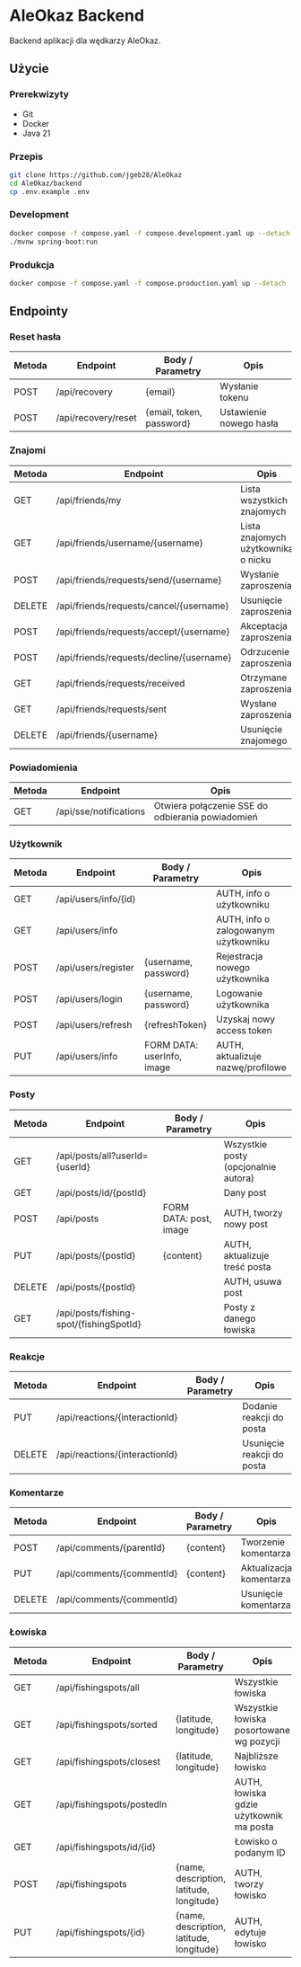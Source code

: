 # AleOkaz Backend

Backend aplikacji dla wędkarzy AleOkaz.

## Użycie

### Prerekwizyty

- Git
- Docker
- Java 21

### Przepis

```sh
git clone https://github.com/jgeb28/AleOkaz
cd AleOkaz/backend
cp .env.example .env
```

### Development

```sh
docker compose -f compose.yaml -f compose.development.yaml up --detach
./mvnw spring-boot:run
```

### Produkcja

```sh
docker compose -f compose.yaml -f compose.production.yaml up --detach
```

## Endpointy

### Reset hasła

| Metoda | Endpoint                | Body / Parametry                | Opis                        |
|--------|-------------------------|---------------------------------|-----------------------------|
| POST   | /api/recovery           | {email}                         | Wysłanie tokenu             |
| POST   | /api/recovery/reset     | {email, token, password}        | Ustawienie nowego hasła     |

### Znajomi

| Metoda  | Endpoint                                 | Opis                                 |
|---------|------------------------------------------|--------------------------------------|
| GET     | /api/friends/my                          | Lista wszystkich znajomych           |
| GET     | /api/friends/username/{username}         | Lista znajomych użytkownika o nicku  |
| POST    | /api/friends/requests/send/{username}    | Wysłanie zaproszenia                 |
| DELETE  | /api/friends/requests/cancel/{username}  | Usunięcie zaproszenia                |
| POST    | /api/friends/requests/accept/{username}  | Akceptacja zaproszenia               |
| POST    | /api/friends/requests/decline/{username} | Odrzucenie zaproszenia               |
| GET     | /api/friends/requests/received           | Otrzymane zaproszenia                |
| GET     | /api/friends/requests/sent               | Wysłane zaproszenia                  |
| DELETE  | /api/friends/{username}                  | Usunięcie znajomego                  |

### Powiadomienia

| Metoda | Endpoint                  | Opis                                             |
|--------|---------------------------|--------------------------------------------------|
| GET    | /api/sse/notifications    | Otwiera połączenie SSE do odbierania powiadomień |

### Użytkownik

| Metoda | Endpoint                  | Body / Parametry                  | Opis                                      |
|--------|---------------------------|-----------------------------------|-------------------------------------------|
| GET    | /api/users/info/{id}      |                                   | AUTH, info o użytkowniku                  |
| GET    | /api/users/info           |                                   | AUTH, info o zalogowanym użytkowniku      |
| POST   | /api/users/register       | {username, password}              | Rejestracja nowego użytkownika            |
| POST   | /api/users/login          | {username, password}              | Logowanie użytkownika                     |
| POST   | /api/users/refresh        | {refreshToken}                    | Uzyskaj nowy access token                 |
| PUT    | /api/users/info           | FORM DATA: userInfo, image        | AUTH, aktualizuje nazwę/profilowe         |

### Posty

| Metoda | Endpoint                                | Body / Parametry                       | Opis                                      |
|--------|-----------------------------------------|----------------------------------------|-------------------------------------------|
| GET    | /api/posts/all?userId={userId}          |                                        | Wszystkie posty (opcjonalnie autora)      |
| GET    | /api/posts/id/{postId}                  |                                        | Dany post                                 |
| POST   | /api/posts                              | FORM DATA: post, image                 | AUTH, tworzy nowy post                    |
| PUT    | /api/posts/{postId}                     | {content}                              | AUTH, aktualizuje treść posta             |
| DELETE | /api/posts/{postId}                     |                                        | AUTH, usuwa post                          |
| GET    | /api/posts/fishing-spot/{fishingSpotId} |                                        | Posty z danego łowiska                    |

### Reakcje

| Metoda | Endpoint                        | Body / Parametry | Opis                        |
|--------|---------------------------------|------------------|-----------------------------|
| PUT    | /api/reactions/{interactionId}  |                  | Dodanie reakcji do posta    |
| DELETE | /api/reactions/{interactionId}  |                  | Usunięcie reakcji do posta  |

### Komentarze

| Metoda | Endpoint                      | Body / Parametry | Opis                        |
|--------|-------------------------------|------------------|-----------------------------|
| POST   | /api/comments/{parentId}      | {content}        | Tworzenie komentarza        |
| PUT    | /api/comments/{commentId}     | {content}        | Aktualizacja komentarza     |
| DELETE | /api/comments/{commentId}     |                  | Usunięcie komentarza        |

### Łowiska

| Metoda | Endpoint                          | Body / Parametry                        | Opis                                         |
|--------|-----------------------------------|-----------------------------------------|----------------------------------------------|
| GET    | /api/fishingspots/all             |                                         | Wszystkie łowiska                            |
| GET    | /api/fishingspots/sorted          | {latitude, longitude}                   | Wszystkie łowiska posortowane wg pozycji     |
| GET    | /api/fishingspots/closest         | {latitude, longitude}                   | Najbliższe łowisko                           |
| GET    | /api/fishingspots/postedIn        |                                         | AUTH, łowiska gdzie użytkownik ma posta      |
| GET    | /api/fishingspots/id/{id}         |                                         | Łowisko o podanym ID                         |
| POST   | /api/fishingspots                 | {name, description, latitude, longitude}| AUTH, tworzy łowisko                         |
| PUT    | /api/fishingspots/{id}            | {name, description, latitude, longitude}| AUTH, edytuje łowisko
